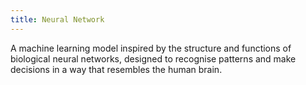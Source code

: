 ```yaml
---
title: Neural Network
---
```


A machine learning model inspired by the structure and functions of biological neural networks, designed to recognise patterns and make decisions in a way that resembles the human brain.